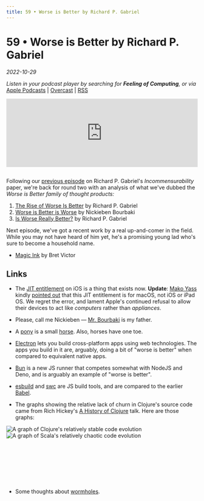 ```yaml
---
title: 59 • Worse is Better by Richard P. Gabriel
---
```


# 59 • Worse is Better by Richard P. Gabriel

_2022-10-29_

_Listen in your podcast player by searching for **Feeling of Computing**, or via_ [Apple Podcasts](https://podcasts.apple.com/podcast/feeling-of-computing/id1265527976) \| [Overcast](https://overcast.fm/itunes1265527976) \| [RSS](https://omny.fm/shows/feeling-of-computing/playlists/podcast.rss)

<iframe src="https://omny.fm/shows/feeling-of-computing/worse-is-better-by-richard-p-gabriel/embed" width="100%" height="180" frameborder="0" style="margin-bottom: 1em"></iframe>

Following our [previous episode](/episodes/058) on Richard P. Gabriel's _Incommensurability_ paper, we're back for round two with an analysis of what we've dubbed the _Worse is Better family of thought products:_

1. [The Rise of Worse Is Better](https://dreamsongs.com/RiseOfWorseIsBetter.html) by Richard P. Gabriel
2. [Worse is Better is Worse](https://www.dreamsongs.com/Files/worse-is-worse.pdf) by Nickieben Bourbaki
3. [Is Worse Really Better?](https://www.dreamsongs.com/Files/IsWorseReallyBetter.pdf) by Richard P. Gabriel

Next episode, we've got a recent work by a real up-and-comer in the field. While you may not have heard of him yet, he's a promising young lad who's sure to become a household name.

- [Magic Ink](http://worrydream.com/MagicInk/) by Bret Victor

## Links

- The [JIT entitlement](https://developer.apple.com/documentation/bundleresources/entitlements/com_apple_security_cs_allow-jit) on iOS is a thing that exists now. **Update**: [Mako Yass](http://makopool.com) kindly [pointed out](https://linen.futureofcoding.org/t/4787501/the-recent-interview-on-worse-is-better-mentioned-that-ios-r) that this JIT entitlement is for macOS, not iOS or iPad OS. We regret the error, and lament Apple's continued refusal to allow their devices to act like _computers_ rather than _appliances_.

- Please, call me Nickieben — [Mr. Bourbaki](https://en.wikipedia.org/wiki/Nicolas_Bourbaki) is my father.

- A [pony](https://en.wikipedia.org/wiki/Pony) is a small [horse](https://en.wikipedia.org/wiki/Horse). Also, horses have one toe.

- [Electron](https://www.electronjs.org) lets you build cross-platform apps using web technologies. The apps you build in it are, arguably, doing a bit of "worse is better" when compared to equivalent native apps.

- [Bun](https://bun.sh) is a new JS runner that competes somewhat with NodeJS and Deno, and is arguably an example of "worse is better".

- [esbuild](https://esbuild.github.io) and [swc](https://swc.rs) are JS build tools, and are compared to the earlier [Babel](https://babeljs.io).

- The graphs showing the relative lack of churn in Clojure's source code came from Rich Hickey's [A History of Clojure](https://www.youtube.com/watch?v=nD-QHbRWcoM) talk. Here are those graphs:

![A graph of Clojure's relatively stable code evolution](/episodes/059/hickey-clojure.png)
![A graph of Scala's relatively chaotic code evolution](/episodes/059/hickey-scala.png)

<br>
<br>
<br>
<br>
<br>
<br>

- Some thoughts about [wormholes](https://ivanish.ca/wormhole).

<br>
<br>
<br>
